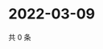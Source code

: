 # 2022-03-09

共 0 条

<!-- BEGIN WEIBO -->
<!-- 最后更新时间 Wed Mar 09 2022 20:20:40 GMT+0800 (China Standard Time) -->

<!-- END WEIBO -->
